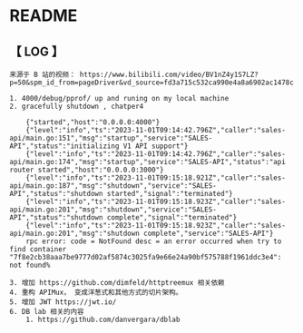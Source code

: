 # README 

## 【 LOG 】

    来源于 B 站的视频： https://www.bilibili.com/video/BV1nZ4y1S7LZ?p=50&spm_id_from=pageDriver&vd_source=fd3a715c532ca990e4a8a6902ac1478c

    1. 4000/debug/pprof/ up and runing on my local machine
    2. gracefully shutdown , chatper4 
        
        {"started","host":"0.0.0.0:4000"}
        {"level":"info","ts":"2023-11-01T09:14:42.796Z","caller":"sales-api/main.go:151","msg":"startup","service":"SALES-API","status":"initializing V1 API support"}
        {"level":"info","ts":"2023-11-01T09:14:42.796Z","caller":"sales-api/main.go:174","msg":"startup","service":"SALES-API","status":"api router started","host":"0.0.0.0:3000"}
        {"level":"info","ts":"2023-11-01T09:15:18.921Z","caller":"sales-api/main.go:187","msg":"shutdown","service":"SALES-API","status":"shutdown started","signal":"terminated"}
        {"level":"info","ts":"2023-11-01T09:15:18.923Z","caller":"sales-api/main.go:201","msg":"shutdown","service":"SALES-API","status":"shutdown complete","signal":"terminated"}
        {"level":"info","ts":"2023-11-01T09:15:18.923Z","caller":"sales-api/main.go:201","msg":"shutdown complete","service":"SALES-API"}
        rpc error: code = NotFound desc = an error occurred when try to find container "7f8e2cb38aaa7be9777d02af5874c3025fa9e66e24a90bf575788f1961ddc3e4": not found%

    3. 增加 https://github.com/dimfeld/httptreemux 相关依赖
    4. 重构 APIMux， 变成洋葱式和其他方式的切片架构。
    5. 增加 JWT https://jwt.io/ 
    6. DB lab 相关的内容
        1. https://github.com/danvergara/dblab 
        

